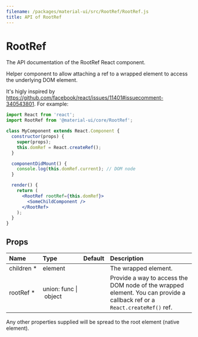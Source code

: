 ```yaml
---
filename: /packages/material-ui/src/RootRef/RootRef.js
title: API of RootRef
---
```


<!--- This documentation is automatically generated, do not try to edit it. -->

# RootRef

<p class="description">The API documentation of the RootRef React component.</p>

Helper component to allow attaching a ref to a
wrapped element to access the underlying DOM element.

It's higly inspired by https://github.com/facebook/react/issues/11401#issuecomment-340543801.
For example:
```jsx
import React from 'react';
import RootRef from '@material-ui/core/RootRef';

class MyComponent extends React.Component {
  constructor(props) {
    super(props);
    this.domRef = React.createRef();
  }

  componentDidMount() {
    console.log(this.domRef.current); // DOM node
  }

  render() {
    return (
      <RootRef rootRef={this.domRef}>
        <SomeChildComponent />
      </RootRef>
    );
  }
}
```

## Props

| Name | Type | Default | Description |
|:-----|:-----|:--------|:------------|
| <span class="prop-name required">children *</span> | <span class="prop-type">element |   | The wrapped element. |
| <span class="prop-name required">rootRef *</span> | <span class="prop-type">union:&nbsp;func&nbsp;&#124;<br>&nbsp;object<br> |   | Provide a way to access the DOM node of the wrapped element. You can provide a callback ref or a `React.createRef()` ref. |

Any other properties supplied will be spread to the root element (native element).

